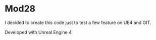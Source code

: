 # Mod28

I decided to create this code just to test a few feature on UE4 and GIT.

Developed with Unreal Engine 4
